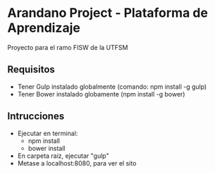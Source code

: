 # Arandano Project - Plataforma de Aprendizaje

Proyecto para el ramo FISW de la UTFSM

## Requisitos
- Tener Gulp instalado globalmente (comando: npm install -g gulp)
- Tener Bower instalado globamente (npm install -g bower)

## Intrucciones
- Ejecutar en terminal:
    - npm install
    - bower install
- En carpeta raiz, ejecutar "gulp"
- Metase a localhost:8080, para ver el sito
